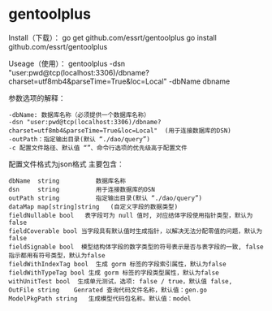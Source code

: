 # gentoolplus
Install（下载）：
go get github.com/essrt/gentoolplus
go install github.com/essrt/gentoolplus

Useage（使用）：
gentoolplus  -dsn "user:pwd@tcp(localhost:3306)/dbname?charset=utf8mb4&parseTime=True&loc=Local" -dbName dbname

参数选项的解释：

	-dbName: 数据库名称（必须提供一个数据库名称）
	-dsn "user:pwd@tcp(localhost:3306)/dbname?charset=utf8mb4&parseTime=True&loc=Local"  (用于连接数据库的DSN)
	-outPath：指定输出目录(默认 “./dao/query”)
	-c 配置文件路径、默认值 “”、命令行选项的优先级高于配置文件

配置文件格式为json格式
主要包含：

 	dbName  string          数据库名称  
	dsn     string          用于连接数据库的DSN  
	outPath string          指定输出目录(默认 “./dao/query”) 
	dataMap map[string]string   (自定义字段的数据类型)
	fieldNullable bool   表字段可为 null 值时, 对应结体字段使用指针类型，默认为false
	fieldCoverable bool 当字段具有默认值时生成指针，以解决无法分配零值的问题，默认为false
	fieldSignable bool  模型结构体字段的数字类型的符号表示是否与表字段的一致, false指示都用有符号类型，默认为false
	fieldWithIndexTag bool  生成 gorm 标签的字段索引属性，默认为false
	fieldWithTypeTag bool 生成 gorm 标签的字段类型属性，默认为false
	withUnitTest bool  生成单元测试，选项: false / true，默认值 false,
	OutFile string    Genrated 查询代码文件名称，默认值：gen.go
	ModelPkgPath string   生成模型代码包名称。默认值：model  
